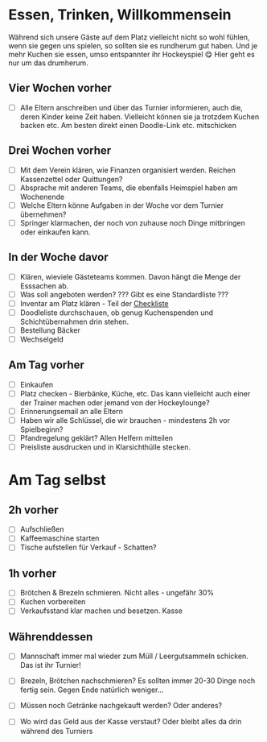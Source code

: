 # Essen, Trinken, Willkommensein
Während sich unsere Gäste auf dem Platz vielleicht nicht so wohl fühlen, wenn sie gegen uns spielen, so sollten sie es rundherum gut haben. Und je mehr Kuchen sie essen, umso entspannter ihr Hockeyspiel :yum:
Hier geht es nur um das drumherum.

## Vier Wochen vorher
- [ ] Alle Eltern anschreiben und über das Turnier informieren, auch die, deren Kinder keine Zeit haben. Vielleicht können sie ja trotzdem Kuchen backen etc. Am besten direkt einen Doodle-Link etc. mitschicken

## Drei Wochen vorher
- [ ] Mit dem Verein klären, wie Finanzen organisiert werden. Reichen Kassenzettel oder Quittungen? 
- [ ] Absprache mit anderen Teams, die ebenfalls Heimspiel haben am Wochenende
- [ ] Welche Eltern könne Aufgaben in der Woche vor dem Turnier übernehmen?
- [ ] Springer klarmachen, der noch von zuhause noch Dinge mitbringen oder einkaufen kann.

## In der Woche davor
- [ ] Klären, wieviele Gästeteams kommen. Davon hängt die Menge der Esssachen ab.
- [ ] Was soll angeboten werden? ??? Gibt es eine Standardliste ???
- [ ] Inventar am Platz klären - Teil der [Checkliste](https://github.com/orgakram/heimspiel/blob/master/checkliste-inventar.md)
- [ ] Doodleliste durchschauen, ob genug Kuchenspenden und Schichtübernahmen drin stehen.
- [ ] Bestellung Bäcker
- [ ] Wechselgeld

## Am Tag vorher
- [ ] Einkaufen
- [ ] Platz checken - Bierbänke, Küche, etc. Das kann vielleicht auch einer der Trainer machen oder jemand von der Hockeylounge?
- [ ] Erinnerungsemail an alle Eltern
- [ ] Haben wir alle Schlüssel, die wir brauchen - mindestens 2h vor Spielbeginn?
- [ ] Pfandregelung geklärt? Allen Helfern mitteilen
- [ ] Preisliste ausdrucken und in Klarsichthülle stecken.

# Am Tag selbst
## 2h vorher
- [ ] Aufschließen
- [ ] Kaffeemaschine starten
- [ ] Tische aufstellen für Verkauf - Schatten?

## 1h vorher
- [ ] Brötchen & Brezeln schmieren. Nicht alles - ungefähr 30%
- [ ] Kuchen vorbereiten
- [ ] Verkaufsstand klar machen und besetzen. Kasse

## Währenddessen
- [ ] Mannschaft immer mal wieder zum Müll / Leergutsammeln schicken. Das ist ihr Turnier!
- [ ] Brezeln, Brötchen nachschmieren? Es sollten immer 20-30 Dinge noch fertig sein. Gegen Ende natürlich weniger...
- [ ] Müssen noch Getränke nachgekauft werden? Oder anderes?
- [ ] Wo wird das Geld aus der Kasse verstaut? Oder bleibt alles da drin während des Turniers


